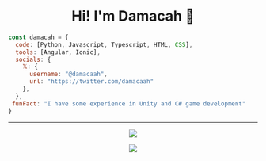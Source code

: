 <h1 align=center> Hi! I'm Damacah 👋</h1> 

```javascript
const damacah = {
  code: [Python, Javascript, Typescript, HTML, CSS],
  tools: [Angular, Ionic],
  socials: {
	𝕏: {
	  username: "@damacaah",
	  url: "https://twitter.com/damacaah"
	},
  },
 funFact: "I have some experience in Unity and C# game development"
}
```

---

<p align="center">
  <a href="https://skillicons.dev">
    <img src="https://skillicons.dev/icons?i=python,javascript,typescript,html,css" />	
  </a>
</p>

<p align="center">
  <a href="https://skillicons.dev">
    <img src="https://skillicons.dev/icons?i=windows,debian,raspberrypi" />
  </a>
</p>

